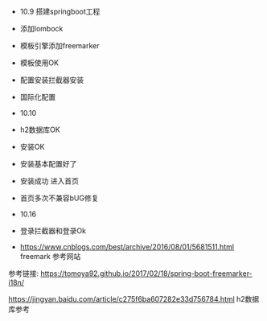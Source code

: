 #
- 10.9
搭建springboot工程
- 添加lombock
- 模板引擎添加freemarker
- 模板使用OK
- 配置安装拦截器安装
- 国际化配置
- 10.10
- h2数据库OK
- 安装OK
- 安装基本配置好了
- 安装成功 进入首页
- 首页多次不兼容bUG修复
- 10.16
- 登录拦截器和登录Ok

- https://www.cnblogs.com/best/archive/2016/08/01/5681511.html
freemark 参考网站

参考链接: https://tomoya92.github.io/2017/02/18/spring-boot-freemarker-i18n/

https://jingyan.baidu.com/article/c275f6ba607282e33d756784.html h2数据库参考

